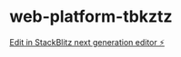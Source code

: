 # web-platform-tbkztz

[Edit in StackBlitz next generation editor ⚡️](https://stackblitz.com/~/github.com/mayank7634/web-platform-tbkztz)